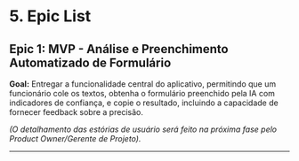 # 5. Epic List

## Epic 1: MVP - Análise e Preenchimento Automatizado de Formulário
**Goal:** Entregar a funcionalidade central do aplicativo, permitindo que um funcionário cole os textos, obtenha o formulário preenchido pela IA com indicadores de confiança, e copie o resultado, incluindo a capacidade de fornecer feedback sobre a precisão.

*(O detalhamento das estórias de usuário será feito na próxima fase pelo Product Owner/Gerente de Projeto).*

---
